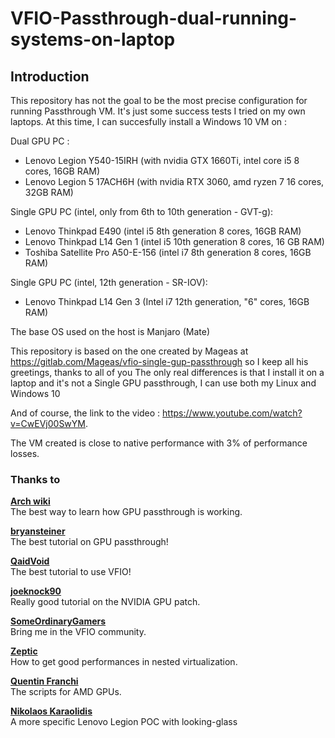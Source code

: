 # VFIO-Passthrough-dual-running-systems-on-laptop
## Introduction

This repository has not the goal to be the most precise configuration for running Passthrough VM. It's just some success tests I tried on my own laptops. At this time, I can succesfully install a Windows 10 VM on :

Dual GPU PC :
- Lenovo Legion Y540-15IRH (with nvidia GTX 1660Ti, intel core i5 8 cores, 16GB RAM)
- Lenovo Legion 5 17ACH6H (with nvidia RTX 3060, amd ryzen 7 16 cores, 32GB RAM)

Single GPU PC (intel, only from 6th to 10th generation - GVT-g):
- Lenovo Thinkpad E490 (intel i5 8th generation 8 cores, 16GB RAM)
- Lenovo Thinkpad L14 Gen 1 (intel i5 10th generation 8 cores, 16 GB RAM)
- Toshiba Satellite Pro A50-E-156 (intel i7 8th generation 8 cores, 16GB RAM)

Single GPU PC (intel, 12th generation - SR-IOV):
- Lenovo Thinkpad L14 Gen 3 (Intel i7 12th generation, "6" cores, 16GB RAM)

The base OS used on the host is Manjaro (Mate)

This repository is based on the one created by Mageas at https://gitlab.com/Mageas/vfio-single-gup-passthrough so I keep all his greetings, thanks to all of you
The only real differences is that I install it on a laptop and it's not a Single GPU passthrough, I can use both my Linux and Windows 10

And of course, the link to the video : https://www.youtube.com/watch?v=CwEVj00SwYM.

The VM created is close to native performance with 3% of performance losses.

### **Thanks to**

**[Arch wiki](https://wiki.archlinux.org/index.php/PCI_passthrough_via_OVMF)**  
The best way to learn how GPU passthrough is working.

**[bryansteiner](https://github.com/bryansteiner/gpu-passthrough-tutorial)**  
The best tutorial on GPU passthrough!

**[QaidVoid](https://github.com/QaidVoid/Complete-Single-GPU-Passthrough)**  
The best tutorial to use VFIO!

**[joeknock90](https://github.com/joeknock90/Single-GPU-Passthrough)**  
Really good tutorial on the NVIDIA GPU patch.

**[SomeOrdinaryGamers](https://www.youtube.com/watch?v=BUSrdUoedTo)**  
Bring me in the VFIO community.

**[Zeptic](https://www.youtube.com/watch?v=VKh2eKPnmXs)**  
How to get good performances in nested virtualization.

**[Quentin Franchi](https://gitlab.com/dev.quentinfranchi/vfio)**  
The scripts for AMD GPUs.

**[Nikolaos Karaolidis](https://blog.karaolidis.com/vfio/)**  
A more specific Lenovo Legion POC with looking-glass

